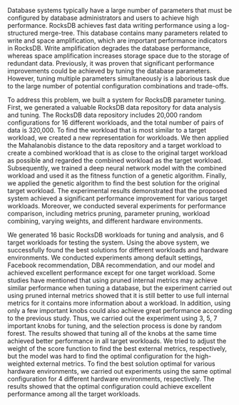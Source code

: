 Database systems typically have a large number of parameters that must be configured by database administrators and users to achieve high performance. RocksDB achieves fast data writing performance using a log-structured merge-tree. This database contains many parameters related to write and space amplification, which are important performance indicators in RocksDB. Write amplification degrades the database performance, whereas space amplification increases storage space due to the storage of redundant data. Previously, it was proven that significant performance improvements could be achieved by tuning the database parameters. However, tuning multiple parameters simultaneously is a laborious task due to the large number of potential configuration combinations and trade-offs.

To address this problem, we built a system for RocksDB parameter tuning. First, we generated a valuable RocksDB data repository for data analysis and tuning. The RocksDB data repository includes 20,000 random configurations for 16 different workloads, and the total number of pairs of data is 320,000. To find the workload that is most similar to a target workload, we created a new representation for workloads. We then applied the Mahalanobis distance to the data repository and a target workload to create a combined workload that is as close to the original target workload as possible and regarded the combined workload as the target workload. Subsequently, we trained a deep neural network model with the combined workload and used it as the fitness function of a genetic algorithm. Finally, we applied the genetic algorithm to find the best solution for the original target workload. The experimental results demonstrated that the proposed system achieved a significant performance improvement for various target workloads. Moreover, we conducted several experiments for performance comparison, including metrics pruning, parameter pruning, workload combining, varying weights, and different hardware environments.

We generated 16 basic RocksDB workloads for tuning and analysis, and 6 target workloads for testing the system. Using the above system, we successfully found the best solutions for different workloads and hardware environments. We conducted experiments among default settings, Facebook recommendation, DBA recommendation, and our model and achieved excellent performance except for one target workload. Some studies have mentioned that using pruned internal metrics may achieve similar performance when tuning a database, but the experiment carried out using pruned internal metrics showed that it is still better to use full internal metrics for it contains more information about a workload. In addition, using only a few important knobs could also achieve great performance according to the previous study. Thus, we carried out the experiment using 3, 5, 7 important knobs for tuning, and the selection process is done by random forest. The results showed that tuning all of the knobs at the same time achieved better performance in all target workloads. We tried to adjust the weight of the score function to find the best external metrics, respectively, but the model was hard to find the optimal configuration for the high-weighted external metrics. To find the best solution optimal for various hardware environments, we carried out experiments using the same optimal configuration for 4 different hardware environments, respectively. The results showed that the optimal configuration could achieve excellent performance among all the target workloads.
